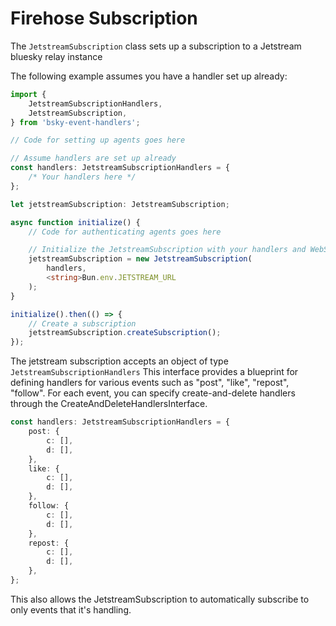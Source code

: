 # Firehose Subscription

The `JetstreamSubscription` class sets up a subscription to a Jetstream bluesky relay instance

The following example assumes you have a handler set up already:

```typescript
import {
    JetstreamSubscriptionHandlers,
    JetstreamSubscription,
} from 'bsky-event-handlers';

// Code for setting up agents goes here

// Assume handlers are set up already
const handlers: JetstreamSubscriptionHandlers = {
    /* Your handlers here */
};

let jetstreamSubscription: JetstreamSubscription;

async function initialize() {
    // Code for authenticating agents goes here

    // Initialize the JetstreamSubscription with your handlers and WebSocket URL
    jetstreamSubscription = new JetstreamSubscription(
        handlers,
        <string>Bun.env.JETSTREAM_URL
    );
}

initialize().then(() => {
    // Create a subscription
    jetstreamSubscription.createSubscription();
});
```

The jetstream subscription accepts an object of type `JetstreamSubscriptionHandlers`
This interface provides a blueprint for defining handlers for various events such as "post", "like", "repost", "follow".
For each event, you can specify create-and-delete handlers through the CreateAndDeleteHandlersInterface.

```typescript
const handlers: JetstreamSubscriptionHandlers = {
    post: {
        c: [],
        d: [],
    },
    like: {
        c: [],
        d: [],
    },
    follow: {
        c: [],
        d: [],
    },
    repost: {
        c: [],
        d: [],
    },
};
```

This also allows the JetstreamSubscription to automatically subscribe to only events that it's handling.
